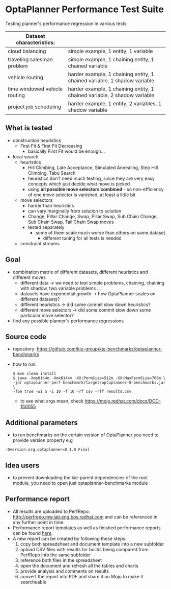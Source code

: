 # OptaPlanner Performance Test Suite

Testing planner's performance regression in various tests.

| Dataset characteristics: ||
| --- | --- |
| cloud balancing               | simple example, 1 entity, 1 variable |
| traveling salesman problem    | simple example, 1 chaining entity, 1 chained variable |
| vehicle routing               | harder example, 1 chaining entity, 1 chained variable, 1 shadow variable |
| time windowed vehicle routing | harder example, 1 chaining entity, 1 chained variable, 2 shadow variable
| project job scheduling        | harder example, 1 entity, 2 variables, 1 shadow variable |

## What is tested
 - construction heuristics
   - First Fit & First Fit Decreasing
     - basically First Fit would be enough...
 - local search
   - heuristics
     - Hill Climbing, Late Acceptance, Simulated Annealing, Step Hill Climbing, Tabu Search
     - heuristics don't need much testing, since they are very easy concepts which just decide what move is picked
     - using **all possible move selectors combined** - so non-efficiency of one move selector is vanished, at least a little bit
   - move selectors
     - harder than heuristics
     - can vary marginally from solution to solution
     - Change, Pillar Change, Swap, Pillar Swap, Sub Chain Change, Sub Chain Swap, Tail Chain Swap moves
     - tested separately
       - some of them scale much worse than others on same dataset
         - different tuning for all tests is needed
    - constraint streams 

## Goal
 - combination matrix of different datasets, different heuristics and different moves
   - different data → we need to test simple problems, chaining, chaining with shadow, two variable problems ...
   - datasets have exponential growth → how OptaPlanner scales on different datasets?
   - different heuristics → did some commit slow down heuristics?
   - different move selectors → did some commit slow down some particular move selector?
 - find any possible planner's performance regressions


## Source code
 - repository: https://github.com/kie-group/kie-benchmarks/optaplanner-benchmarks
 - how to run:

   ```
   $ mvn clean install
   $ java -Xms6144m -Xmx6144m -XX:PermSize=512m -XX:MaxPermSize=768m \
   -jar optaplanner-perf-benchmark/target/optaplanner-8-benchmarks.jar \
   -foe true -wi 5 -i 10 -f 10 -rf csv -rff results.csv
   ```

     - to see what args mean, check https://mojo.redhat.com/docs/DOC-150055

## Additional parameters
- to run benchmarks on the certain version of OptaPlanner you need to provide version property e.g 

```
-Dversion.org.optaplanner=8.1.0.Final
```

## Idea users
 - to prevent downloading the kie-parent dependencies of the root module, you need to open just optaplanner-benchmarks module

## Performance report
 - All results are uploaded to PerfRepo: http://perfrepo.mw.lab.eng.bos.redhat.com and can be referenced in any further 
 point in time.
 - Performance report templates as well as finished performance reports can be found 
 [here](https://drive.google.com/drive/folders/1EpbsD4fCmI0OBTZdFXXXyGODeQg3IZQJ). 
 - A new report can be created by following these steps:
   1. copy both spreadsheet and document template into a new subfolder
   2. upload CSV files with results for builds being compared from PerfRepo into the same subfolder
   3. reference both files in the spreadsheet
   4. open the document and refresh all the tables and charts
   5. provide analysis and comments on results
   6. convert the report into PDF and share it on Mojo to make it searcheable
